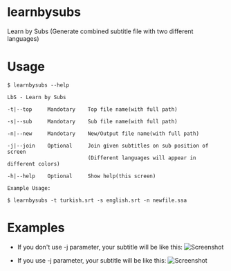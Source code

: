 learnbysubs
===========

Learn by Subs (Generate combined subtitle file with two different languages)


Usage
===========
    $ learnbysubs --help
    
    LbS - Learn by Subs
    
    -t|--top     Mandotary    Top file name(with full path)
    
    -s|--sub     Mandotary    Sub file name(with full path)
    
    -n|--new     Mandotary    New/Output file name(with full path)
    
    -j|--join    Optional     Join given subtitles on sub position of screen
                              (Different languages will appear in different colors)
                              
    -h|--help    Optional     Show help(this screen)
    
    Example Usage:
    
    $ learnbysubs -t turkish.srt -s english.srt -n newfile.ssa

Examples
==========

- If you don't use -j parameter, your subtitle will be like this:
![Screenshot](https://raw.github.com/hakanzy/learnbysubs/master/docs/2.png)

- If you use -j parameter, your subtitle will be like this:
![Screenshot](https://raw.github.com/hakanzy/learnbysubs/master/docs/1.png)

